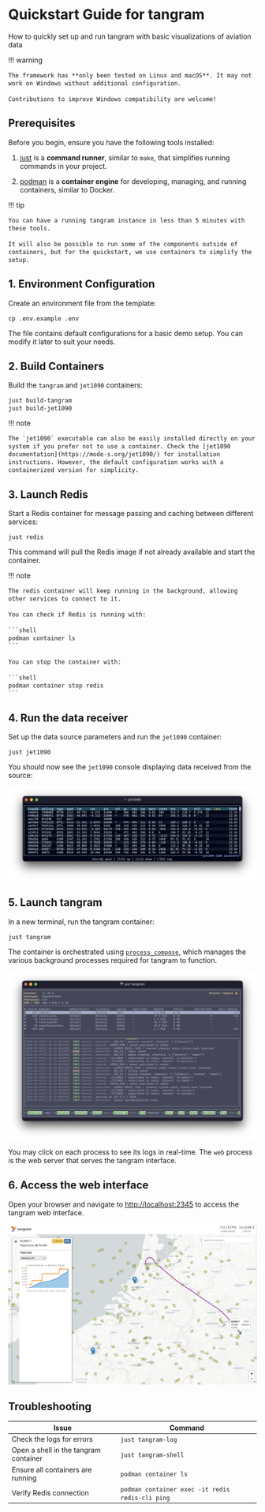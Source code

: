 # Quickstart Guide for tangram

<p class="subtitle">How to quickly set up and run tangram with basic visualizations of aviation data</p>

!!! warning

    The framework has **only been tested on Linux and macOS**. It may not work on Windows without additional configuration.

    Contributions to improve Windows compatibility are welcome!

## Prerequisites

Before you begin, ensure you have the following tools installed:

1. [just](https://github.com/casey/just) is a **command runner**, similar to `make`, that simplifies running commands in your project.

2. [podman](https://podman.io/) is a **container engine** for developing, managing, and running containers, similar to Docker.

!!! tip

    You can have a running tangram instance in less than 5 minutes with these tools.

    It will also be possible to run some of the components outside of containers, but for the quickstart, we use containers to simplify the setup.

## 1. Environment Configuration

Create an environment file from the template:

```shell
cp .env.example .env
```

The file contains default configurations for a basic demo setup. You can modify it later to suit your needs.

## 2. Build Containers

Build the `tangram` and `jet1090` containers:

```shell
just build-tangram
just build-jet1090
```

!!! note

    The `jet1090` executable can also be easily installed directly on your system if you prefer not to use a container. Check the [jet1090 documentation](https://mode-s.org/jet1090/) for installation instructions. However, the default configuration works with a containerized version for simplicity.

## 3. Launch Redis

Start a Redis container for message passing and caching between different services:

```shell
just redis
```

This command will pull the Redis image if not already available and start the container.

!!! note

    The redis container will keep running in the background, allowing other services to connect to it.

    You can check if Redis is running with:

    ```shell
    podman container ls
    ```

    You can stop the container with:

    ```shell
    podman container stop redis
    ```

## 4. Run the data receiver

Set up the data source parameters and run the `jet1090` container:

```shell
just jet1090
```

You should now see the `jet1090` console displaying data received from the source:

![jet1090 console](./screenshot/jet1090.png)

## 5. Launch tangram

In a new terminal, run the tangram container:

```shell
just tangram
```

The container is orchestrated using [`process_compose`](https://github.com/F1bonacc1/process-compose), which manages the various background processes required for tangram to function.

![process composer](./screenshot/process.png)

You may click on each process to see its logs in real-time. The `web` process is the web server that serves the tangram interface.

## 6. Access the web interface

Open your browser and navigate to <http://localhost:2345> to access the tangram web interface.

![web interface](./screenshot/tangram_screenshot_nl.png)

## Troubleshooting

| Issue                                 | Command                                          |
| ------------------------------------- | ------------------------------------------------ |
| Check the logs for errors             | `just tangram-log`                               |
| Open a shell in the tangram container | `just tangram-shell`                             |
| Ensure all containers are running     | `podman container ls`                            |
| Verify Redis connection               | `podman container exec -it redis redis-cli ping` |
